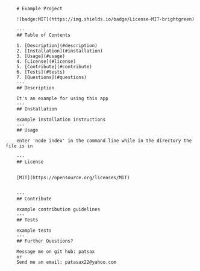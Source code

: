 
        # Example Project
        
        ![badge:MIT](https://img.shields.io/badge/License-MIT-brightgreen)
    
        ---
        ## Table of Contents

        1. [Description](#description)
        2. [Installation](#installation)
        3. [Usage](#usage)
        4. [License](#license)
        5. [Contribute](#contribute)
        6. [Tests](#tests)
        7. [Questions](#questions)
        ---
        ## Description

        It's an example for using this app
        ---
        ## Installation

        example installation instructions
        ---
        ## Usage

        enter 'node index' in the command line while in the directory the file is in
        
        ---
        ## License

        
        [MIT](https://opensource.org/licenses/MIT)
    
    
        ---
        ## Contribute
        
        example contribution guidelines
        ---
        ## Tests
        
        example tests
        ---
        ## Further Questions?
        
        Message me on git hub: patsax
        or
        Send me an email: patasax22@yahoo.com
    